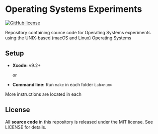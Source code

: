 # Operating Systems Experiments
[![GitHub license](https://img.shields.io/badge/license-MIT-blue.svg)](https://raw.githubusercontent.com/nextseto/Operating-Systems-Experiments/master/LICENSE)

Repository containing source code for Operating Systems experiments using the UNIX-based (macOS and Linux) Operating Systems


## Setup

- **Xcode:** v9.2+

  or

- **Command line:** Run `make` in each folder `Lab<num>`

More instructions are located in each 

## License

All **source code** in this repository is released under the MIT license. See LICENSE for details.
